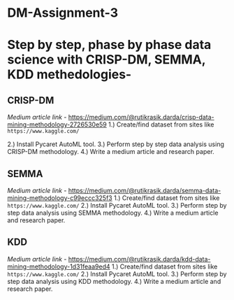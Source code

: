 # DM-Assignment-3

# Step by step, phase by phase data science with CRISP-DM, SEMMA, KDD methedologies-
## CRISP-DM
*Medium article link -*
https://medium.com/@rutikrasik.darda/crisp-data-mining-methodology-2726530e59
1.) Create/find dataset from sites like `https://www.kaggle.com/`

2.) Install Pycaret AutoML tool.
3.) Perform step by step data analysis using CRISP-DM methodology.
4.) Write a medium article and research paper.

## SEMMA
*Medium article link -*
https://medium.com/@rutikrasik.darda/semma-data-mining-methodology-c99eccc325f3
1.) Create/find dataset from sites like `https://www.kaggle.com/`
2.) Install Pycaret AutoML tool.
3.) Perform step by step data analysis using SEMMA methodology.
4.) Write a medium article and research paper.

## KDD
*Medium article link -*
https://medium.com/@rutikrasik.darda/kdd-data-mining-methodology-1d31feaa9ed4
1.) Create/find dataset from sites like `https://www.kaggle.com/`
2.) Install Pycaret AutoML tool.
3.) Perform step by step data analysis using KDD methodology.
4.) Write a medium article and research paper.
